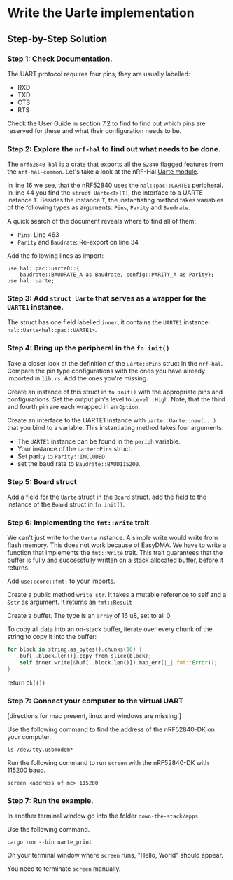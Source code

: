 # Write the Uarte implementation
## Step-by-Step Solution

### Step 1: Check Documentation.

The UART protocol requires four pins, they are usually labelled:
* RXD
* TXD
* CTS
* RTS

Check the User Guide in section 7.2 to find to find out which pins are reserved for these and what their configuration needs to be.  

### Step 2: Explore the `nrf-hal` to find out what needs to be done. 


The `nrf52840-hal` is a crate that exports all the `52840` flagged features from the `nrf-hal-common`. Let's take a look at the nRF-Hal [Uarte module](https://github.com/nrf-rs/nrf-hal/blob/v0.14.1/nrf-hal-common/src/uarte.rs). 

In line 16 we see, that the nRF52840 uses the `hal::pac::UARTE1` peripheral.
In line 44 you find the `struct Uarte<T>(T)`, the interface to a UARTE instance `T`. Besides the instance `T`, the instantiating method takes variables of the following types as arguments: `Pins`, `Parity` and `Baudrate`.

A quick search of the document reveals where to find all of them:
* `Pins`: Line 463
* `Parity` and `Baudrate`: Re-export on line 34

Add the following lines as import:
```
use hal::pac::uarte0::{
    baudrate::BAUDRATE_A as Baudrate, config::PARITY_A as Parity};
use hal::uarte;
```

###  Step 3: Add `struct Uarte` that serves as a wrapper for the `UARTE1` instance.

The struct has one field labelled `inner`, it contains the `UARTE1` instance: `hal::Uarte<hal::pac::UARTE1>`.
<!-- Solution Code Snippet -->
### Step 4: Bring up the peripheral in the `fn init()`

Take a closer look at the definition of the `uarte::Pins` struct in the `nrf-hal`. Compare the pin type configurations with the ones you have already imported in `lib.rs`. Add the ones you're missing. 

Create an instance of this struct in `fn init()` with the appropriate pins and configurations. Set the output pin's level to `Level::High`.
Note, that the third and fourth pin are each wrapped in an `Option`. 


Create an interface to the UARTE1 instance with `uarte::Uarte::new(...)` that you bind to a variable. This instantiating method takes four arguments:
* The `UARTE1` instance can be found in the `periph` variable.
* Your instance of the `uarte::Pins` struct.
* Set parity to `Parity::INCLUDED` 
* set the baud rate to `Baudrate::BAUD115200`.
  

<!-- Solution Code Snippet -->
### Step 5: Board struct

Add a field for the `Uarte` struct in the `Board` struct. 
add the field to the instance of the `Board` struct in `fn init()`.
<!-- Solution Code Snippet -->
### Step 6: Implementing the `fmt::Write` trait

We can't just write to the `Uarte` instance. A simple write would write from flash memory. This does not work because of EasyDMA. We have to write a function that implements the `fmt::Write` trait. This trait guarantees that the buffer is fully and successfully written on a stack allocated buffer, before it returns. 

Add `use::core::fmt;` to your imports.

Create a public method `write_str`. It takes a mutable reference to self and a `&str` as argument. It returns an `fmt::Result`

Create a buffer. The type is an `array` of 16 u8, set to all 0. 

To copy all data into an on-stack buffer, iterate over every chunk of the string to copy it into the buffer:

```rust
for block in string.as_bytes().chunks(16) {
    buf[..block.len()].copy_from_slice(block);
    self.inner.write(&buf[..block.len()]).map_err(|_| fmt::Error)?;
}
```
return `Ok(())`

### Step 7: Connect your computer to the virtual UART
[directions for mac present, linux and windows are missing.]
   
Use the following command to find the address of the nRF52840-DK on your computer. 

```
ls /dev/tty.usbmodem*
```

Run the following command to run `screen` with the nRF52840-DK with 115200 baud. 

```
screen <address of mc> 115200
```

### Step 7: Run the example.
   
In another terminal window go into the folder `down-the-stack/apps`.

Use the following command. 
```
cargo run --bin uarte_print
```

On your terminal window where `screen` runs, "Hello, World" should appear. 

You need to terminate `screen` manually.